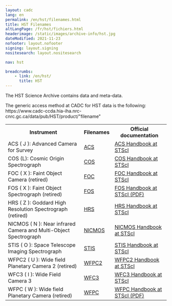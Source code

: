 ```yaml
---
layout: cadc
lang: en
permalink: /en/hst/filenames.html
title: HST Filenames
altLangPage: /fr/hst/fichiers.html
headerimage: /static/images/archive-info/hst.jpg
dateModified: 2021-11-23
nofooter: layout.nofooter
signing: layout.signing
nositesearch: layout.nositesearch

nav: hst

breadcrumbs:
    - link: /en/hst/
      title: HST
---
```


<p>
The HST Science Archive contains data and meta-data.
</p>

<p class="color-attention">
The generic access method at CADC for HST data is the following:<br>
https://www.cadc-ccda.hia-iha.nrc-cnrc.gc.ca/data/pub/HST/product/"filename"

</p>

<table class="table-medium other-classes table" class="table-medium">
<tbody><tr>
             <th id="a">Instrument</th>
	     <th id="b">Filenames</th>
             <th id="c">Official documentation</th>
             </tr>

              
<tr>
	     <td headers="a">ACS ( J ): Advanced Camera for Survey</td>
             <td headers="b"><a href="/en/hst/acs_filenames.html" class="ui-link">ACS</a></td>
             <td headers="c"><a rel="external" href="https://www.stsci.edu/hst/acs/documents/handbooks/current/cover.html" class="ui-link">ACS Handbook at STScI</a></td>
             </tr>

<tr>
	     <td headers="a">COS (L): Cosmic Origin Spectrograph</td>
             <td headers="b"><a href="/en/hst/cos_filenames.html" class="ui-link">COS</a></td>
             <td headers="c"><a rel="external" href="https://www.stsci.edu/hst/cos/documents/handbooks/current/cos_cover.html" class="ui-link">COS Handbook at STScI</a></td>
             </tr>

<tr>
	     <td headers="a">FOC ( X ): Faint Object Camera (retired)</td>
             <td headers="b"><a href="/en/hst/foc_filenames.html" class="ui-link">FOC</a></td>
             <td headers="c"><a rel="external" href="https://www.stsci.edu/hst/foc/documents/handbooks/foc_handbook.html" class="ui-link">FOC Handbook at STScI</a></td>
             </tr>

<tr>
	     <td headers="a">FOS ( X ): Faint Object Spectrograph (retired)</td>
             <td headers="b"><a href="/en/hst/fos_filenames.html" class="ui-link">FOS</a></td>
             <td headers="c"><a rel="external" href="ftp://ftp.stsci.edu/pub/instrument_news/FOS/FOS_IHv60.pdf" class="ui-link">FOS Handbook at STScI (PDF)</a></td>
             </tr>

<tr>
	     <td headers="a">HRS ( Z ): Goddard High Resolution Spectrograph (retired)</td>
             <td headers="b"><a href="/en/hst/hrs_filenames.html" class="ui-link">HRS</a></td>
             <td headers="c"><a rel="external" href="https://www.stsci.edu/hst/ghrs/documents/handbooks/ihb/GHRS_1.html" class="ui-link">HRS Handbook at STScI</a></td>
             </tr>

<tr>
	     <td headers="a">NICMOS ( N ): Near infrared Camera and Multi-Object Spectrograph</td>
             <td headers="b"><a href="/en/hst/nicmos_filenames.html" class="ui-link">NICMOS</a></td>
             <td headers="c"><a rel="external" href="https://www.stsci.edu/hst/nicmos/documents/handbooks/current_NEW/cover.html" class="ui-link">NICMOS Handbook at STScI</a></td>
             </tr>

<tr>
	     <td headers="a">STIS ( O ): Space Telescope Imaging Spectrograph</td>
             <td headers="b"><a href="/en/hst/stis_filenames.html" class="ui-link">STIS</a></td>
             <td headers="c"><a rel="external" href="https://www.stsci.edu/hst/stis/documents/handbooks/currentIHB/cover.html" class="ui-link">STIS Handbook at STScI</a></td>
             </tr>

<tr>
	     <td headers="a">WFPC2 ( U ): Wide field Planetary Camera 2 (retired)</td>
             <td headers="b"><a href="/en/hst/wfpc2_filenames.html" class="ui-link">WFPC2</a></td>
             <td headers="c"><a rel="external" href="https://documents.stsci.edu/hst/wfpc2/documents/handbooks/cycle17/wfpc2_cover.html" class="ui-link">WFPC2 Handbook at STScI</a></td>
             </tr>

<tr>
	     <td headers="a">WFC3 ( I ): Wide Field Camera 3</td>
             <td headers="b"><a href="/en/hst/wfc3_filenames.html" class="ui-link">WFC3</a></td>
             <td headers="c"><a rel="external" href="https://www.stsci.edu/hst/wfc3/documents/handbooks/currentIHB/wfc3_cover.html" class="ui-link">WFC3 Handbook at STScI</a></td>
             </tr>

<tr>
	     <td headers="a">WFPC ( W ): Wide field Planetary Camera (retired)</td>
             <td headers="b"><a href="/en/hst/wfpc_filenames.html" class="ui-link">WFPC</a></td>
             <td headers="c"><a rel="external" href="https://www.stsci.edu/hst/wfpc/documents/HST_WFPC_Instrument_Handbook.pdf" class="ui-link">WFPC Handbook at STScI (PDF)</a></td>
             </tr>
             </tbody></table>